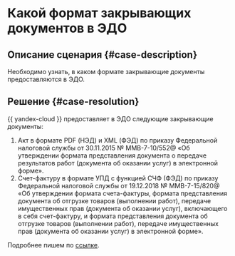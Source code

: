 # Какой формат закрывающих документов в ЭДО


## Описание сценария {#case-description}

Необходимо узнать, в каком формате закрывающие документы предоставляются в ЭДО.

## Решение {#case-resolution}

{{ yandex-cloud }} предоставляет в ЭДО следующие закрывающие документы:

1. Акт в формате PDF (НЭД) и XML (ФЭД) по приказу Федеральной налоговой службы от 30.11.2015 № ММВ-7-10/552@ «Об утверждении формата представления документа о передаче результатов работ (документа об оказании услуг) в электронной форме».
1. Счет-фактуру в формате УПД с функцией СЧФ (ФЭД) по приказу Федеральной налоговой службы от 19.12.2018 № ММВ-7-15/820@ «Об утверждении формата счета-фактуры, формата представления документа об отгрузке товаров (выполнении работ), передаче имущественных прав (документа об оказании услуг), включающего в себя счет-фактуру, и формата представления документа об отгрузке товаров (выполнении работ), передаче имущественных прав (документа об оказании услуг) в электронной форме».

Подробнее пишем по [ссылке](../../../billing/concepts/edo).
